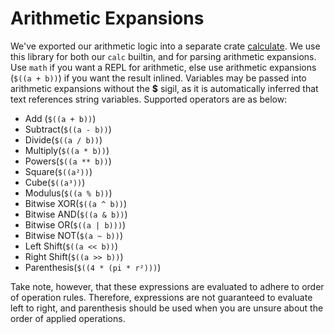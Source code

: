 # Arithmetic Expansions

We've exported our arithmetic logic into a separate crate
[calculate](https://crates.io/crates/calculate). We use this library for both our `calc` builtin,
and for parsing arithmetic expansions. Use `math` if you want a REPL for arithmetic, else use
arithmetic expansions (`$((a + b))`) if you want the result inlined. Variables may be passed into
arithmetic expansions without the **$** sigil, as it is automatically inferred that text references
string variables. Supported operators are as below:

- Add (`$((a + b))`)
- Subtract(`$((a - b))`)
- Divide(`$((a / b))`)
- Multiply(`$((a * b))`)
- Powers(`$((a ** b))`)
- Square(`$((a²))`)
- Cube(`$((a³))`)
- Modulus(`$((a % b))`)
- Bitwise XOR(`$((a ^ b))`)
- Bitwise AND(`$((a & b))`)
- Bitwise OR(`$((a | b)))`)
- Bitwise NOT(`$(a ~ b))`)
- Left Shift(`$((a << b))`)
- Right Shift(`$((a >> b))`)
- Parenthesis(`$((4 * (pi * r²)))`)

Take note, however, that these expressions are evaluated to adhere to order of operation rules.
Therefore, expressions are not guaranteed to evaluate left to right, and parenthesis should be
used when you are unsure about the order of applied operations.
